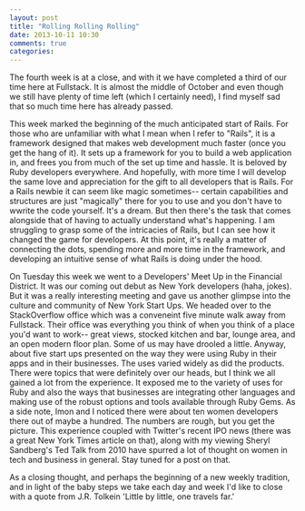 ```yaml
---
layout: post
title: "Rolling Rolling Rolling"
date: 2013-10-11 10:30
comments: true
categories:
---
```

The fourth week is at a close, and with it we have completed a third of our time here at Fullstack. It is almost the middle of October and even though we still have plenty of time left (which I certainly need), I find myself sad that so much time here has already passed.


This week marked the beginning of the much anticipated start of Rails. For those who are unfamiliar with what I mean when I refer to "Rails", it is a framework designed that makes web development much faster (once you get the hang of it). It sets up a framework for you to build a web application in, and frees you from much of the set up time and hassle. It is beloved by Ruby developers everywhere. And hopefully, with more time I will develop the same love and appreciation for the gift to all developers that is Rails. For a Rails newbie it can seem like magic sometimes-- certain capabilities and structures are just "magically" there for you to use and you don't have to wwrite the code yourself. It's a dream. But then there's the task that comes alongside that of having to actually understand what's happening. I am struggling to grasp some of the intricacies of Rails, but I can see how it changed the game for developers. At this point, it's really a matter of connecting the dots, spending more and more time in the framework, and developing an intuitive sense of what Rails is doing under the hood.


On Tuesday this week we went to a Developers' Meet Up in the Financial District. It was our coming out debut as New York developers (haha, jokes). But it was a really interesting meeting and gave us another glimpse into the culture and community of New York Start Ups. We headed over to the StackOverflow office which was a conveneint five minute walk away from Fullstack. Their office was everything you think of when you think of a place you'd want to work-- great views, stocked kitchen and bar, lounge area, and an open modern floor plan. Some of us may have drooled a little. Anyway, about five start ups presented on the way they were using Ruby in their apps and in their businesses. The uses varied widely as did the products. There were topics that were definitely over our heads, but I think we all gained a lot from the experience. It exposed me to the variety of uses for Ruby and also the ways that businesses are integrating other languages and making use of the robust options and tools available through Ruby Gems. As a side note, Imon and I noticed there were about ten women developers there out of maybe a hundred. The numbers are rough, but you get the picture. This experience coupled with Twitter's recent IPO news (there was a great New York Times article on that), along with my viewing Sheryl Sandberg's Ted Talk from 2010 have spurred a lot of thought on women in tech and business in general. Stay tuned for a post on that.


As a closing thought, and perhaps the beginning of a new weekly tradition, and in light of the baby steps we take each day and week I'd like to close with a quote from J.R. Tolkein 'Little by little, one travels far.'
